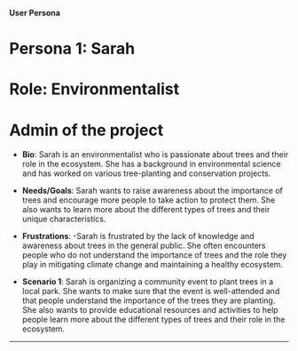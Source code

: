  **User Persona**
# Persona 1: Sarah
# Role: Environmentalist
#  Admin of the project

- **Bio**: Sarah is an environmentalist who is passionate about trees and their role in the ecosystem. She has a background in environmental science and has worked on various tree-planting and conservation projects.

- **Needs/Goals**: Sarah wants to raise awareness about the importance of trees and encourage more people to take action to protect them. She also wants to learn more about the different types of trees and their unique characteristics.


- **Frustrations**:
-Sarah is frustrated by the lack of knowledge and awareness about trees in the general public. She often encounters people who do not understand the importance of trees and the role they play in mitigating climate change and maintaining a healthy ecosystem.


- **Scenario 1**: Sarah is organizing a community event to plant trees in a local park. She wants to make sure that the event is well-attended and that people understand the importance of the trees they are planting. She also wants to provide educational resources and activities to help people learn more about the different types of trees and their role in the ecosystem.

---
